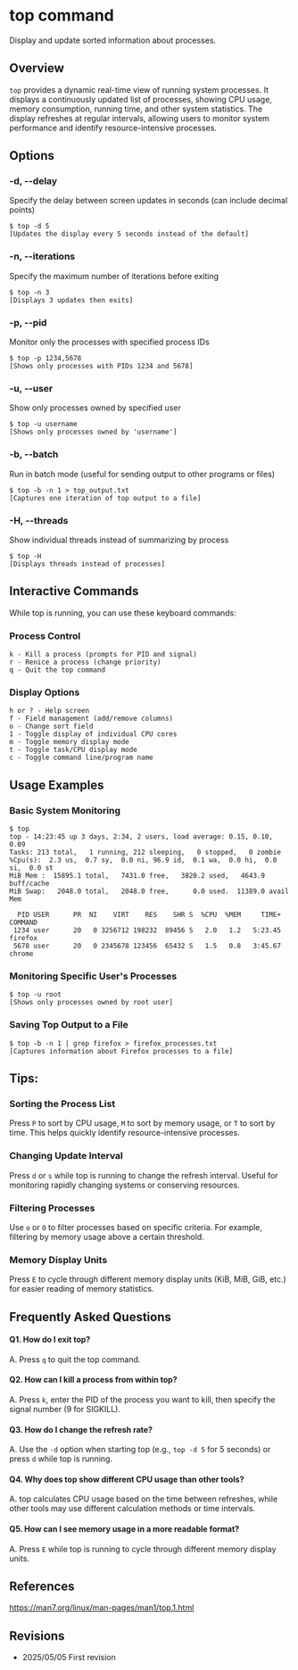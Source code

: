 # top command

Display and update sorted information about processes.

## Overview

`top` provides a dynamic real-time view of running system processes. It displays a continuously updated list of processes, showing CPU usage, memory consumption, running time, and other system statistics. The display refreshes at regular intervals, allowing users to monitor system performance and identify resource-intensive processes.

## Options

### **-d, --delay**

Specify the delay between screen updates in seconds (can include decimal points)

```console
$ top -d 5
[Updates the display every 5 seconds instead of the default]
```

### **-n, --iterations**

Specify the maximum number of iterations before exiting

```console
$ top -n 3
[Displays 3 updates then exits]
```

### **-p, --pid**

Monitor only the processes with specified process IDs

```console
$ top -p 1234,5678
[Shows only processes with PIDs 1234 and 5678]
```

### **-u, --user**

Show only processes owned by specified user

```console
$ top -u username
[Shows only processes owned by 'username']
```

### **-b, --batch**

Run in batch mode (useful for sending output to other programs or files)

```console
$ top -b -n 1 > top_output.txt
[Captures one iteration of top output to a file]
```

### **-H, --threads**

Show individual threads instead of summarizing by process

```console
$ top -H
[Displays threads instead of processes]
```

## Interactive Commands

While top is running, you can use these keyboard commands:

### Process Control

```
k - Kill a process (prompts for PID and signal)
r - Renice a process (change priority)
q - Quit the top command
```

### Display Options

```
h or ? - Help screen
f - Field management (add/remove columns)
o - Change sort field
1 - Toggle display of individual CPU cores
m - Toggle memory display mode
t - Toggle task/CPU display mode
c - Toggle command line/program name
```

## Usage Examples

### Basic System Monitoring

```console
$ top
top - 14:23:45 up 3 days, 2:34, 2 users, load average: 0.15, 0.10, 0.09
Tasks: 213 total,   1 running, 212 sleeping,   0 stopped,   0 zombie
%Cpu(s):  2.3 us,  0.7 sy,  0.0 ni, 96.9 id,  0.1 wa,  0.0 hi,  0.0 si,  0.0 st
MiB Mem :  15895.1 total,   7431.0 free,   3820.2 used,   4643.9 buff/cache
MiB Swap:   2048.0 total,   2048.0 free,      0.0 used.  11389.0 avail Mem 

  PID USER      PR  NI    VIRT    RES    SHR S  %CPU  %MEM     TIME+ COMMAND
 1234 user      20   0 3256712 198232  89456 S   2.0   1.2   5:23.45 firefox
 5678 user      20   0 2345678 123456  65432 S   1.5   0.8   3:45.67 chrome
```

### Monitoring Specific User's Processes

```console
$ top -u root
[Shows only processes owned by root user]
```

### Saving Top Output to a File

```console
$ top -b -n 1 | grep firefox > firefox_processes.txt
[Captures information about Firefox processes to a file]
```

## Tips:

### Sorting the Process List

Press `P` to sort by CPU usage, `M` to sort by memory usage, or `T` to sort by time. This helps quickly identify resource-intensive processes.

### Changing Update Interval

Press `d` or `s` while top is running to change the refresh interval. Useful for monitoring rapidly changing systems or conserving resources.

### Filtering Processes

Use `o` or `O` to filter processes based on specific criteria. For example, filtering by memory usage above a certain threshold.

### Memory Display Units

Press `E` to cycle through different memory display units (KiB, MiB, GiB, etc.) for easier reading of memory statistics.

## Frequently Asked Questions

#### Q1. How do I exit top?
A. Press `q` to quit the top command.

#### Q2. How can I kill a process from within top?
A. Press `k`, enter the PID of the process you want to kill, then specify the signal number (9 for SIGKILL).

#### Q3. How do I change the refresh rate?
A. Use the `-d` option when starting top (e.g., `top -d 5` for 5 seconds) or press `d` while top is running.

#### Q4. Why does top show different CPU usage than other tools?
A. top calculates CPU usage based on the time between refreshes, while other tools may use different calculation methods or time intervals.

#### Q5. How can I see memory usage in a more readable format?
A. Press `E` while top is running to cycle through different memory display units.

## References

https://man7.org/linux/man-pages/man1/top.1.html

## Revisions

- 2025/05/05 First revision